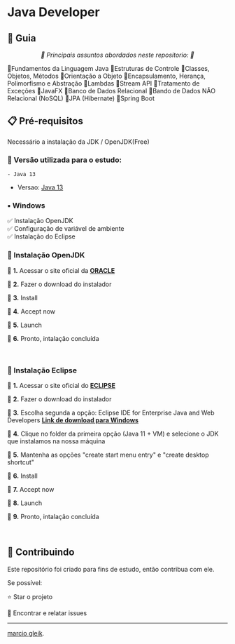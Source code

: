 # Java Developer

<h2> 🚦 Guia </h2>

<p>
<p align="center"> <em> 🛑 Principais assuntos abordados neste repositorio: 🛑 </em></p>
🔹Fundamentos da Linguagem Java
🔹Estruturas de Controle
🔹Classes, Objetos, Métodos
🔹Orientação a Objeto
🔹Encapsulamento, Herança, Polimorfismo e Abstração
🔹Lambdas
🔹Stream API
🔹Tratamento de Exceções
🔹JavaFX
🔹Banco de Dados Relacional
🔹Bando de Dados NÃO Relacional (NoSQL)
🔹JPA (Hibernate)
🔹Spring Boot
</p>    

## 📋 Pré-requisitos
Necessário a instalação da JDK / OpenJDK(Free)

### 🔧 Versão utilizada para o estudo:
	- Java 13
  - Versao:  [Java 13](https://www.oracle.com/java/technologies/java-se-glance.html)

<h3><strong> ▪️ Windows</strong></h3>

✅ Instalação OpenJDK<br>✅ Configuração de variável de ambiente<br>✅ Instalação do Eclipse<br>

<h3>🔺 Instalação OpenJDK </h3>

🔹 <strong>1.</strong> Acessar o site oficial da <a href="https://www.oracle.com/java/technologies/"><strong>ORACLE</strong></a>

🔹 <strong>2.</strong> Fazer o download do instalador

🔹 <strong>3.</strong> Install

🔹 <strong>4.</strong> Accept now

🔹 <strong>5.</strong> Launch

🔹 <strong>6.</strong> Pronto, intalação concluída

<br>


<h3>🔺 Instalação Eclipse </h3>

🔹 <strong>1.</strong> Acessar o site oficial do <a href="https://www.eclipse.org/downloads/"><strong>ECLIPSE</strong></a>

🔹 <strong>2.</strong> Fazer o download do instalador

🔹 <strong>3.</strong> Escolha segunda a opção: Eclipse IDE for Enterprise Java and Web Developers <a href="https://www.eclipse.org/downloads/packages/"><strong>Link de download para Windows</strong></a>

🔹 <strong>4.</strong> Clique no folder da primeira opção (Java 11 + VM) e selecione o JDK que instalamos na nossa máquina

🔹 <strong>5.</strong> Mantenha as opções "create start menu entry" e "create desktop shortcut"

🔹 <strong>6.</strong> Install

🔹 <strong>7.</strong> Accept now

🔹 <strong>8.</strong> Launch

🔹 <strong>9.</strong> Pronto, intalação concluída

<br>

<h2> 🤝 Contribuindo </h2>

Este repositório foi criado para fins de estudo, então contribua com ele.

Se possível:

⭐️  Star o projeto

🐛 Encontrar e relatar issues


------------

[marcio gleik](https://www.linkedin.com/in/marciogleikdev/ "marciogleik").


